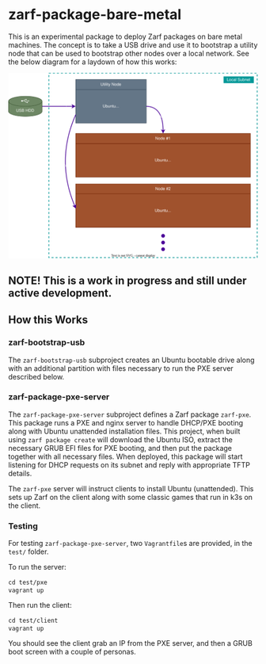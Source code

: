 # zarf-package-bare-metal

This is an experimental package to deploy Zarf packages on bare metal machines.  The concept is to take a USB drive and use it to bootstrap a utility node that can be used to bootstrap other nodes over a local network.  See the below diagram for a laydown of how this works:

![Zarf Bare Metal Diagram](.images/zarf-bare-metal.drawio.svg)

## NOTE! This is a work in progress and still under active development.

## How this Works

### zarf-bootstrap-usb

The `zarf-bootstrap-usb` subproject creates an Ubuntu bootable drive along with an additional partition with files
necessary to run the PXE server described below.

### zarf-package-pxe-server

The `zarf-package-pxe-server` subproject defines a Zarf package `zarf-pxe`. This package runs a PXE and nginx server
to handle DHCP/PXE booting along with Ubuntu unattended installation files. This project, when built using
`zarf package create` will download the Ubuntu ISO, extract the necessary GRUB EFI files for PXE booting, and then
put the package together with all necessary files. When deployed, this package will start listening for DHCP requests
on its subnet and reply with appropriate TFTP details.

The `zarf-pxe` server will instruct clients to install Ubuntu (unattended). This sets up Zarf on the client along with 
some classic games that run in k3s on the client.

### Testing

For testing `zarf-package-pxe-server`, two `Vagrantfile`s are provided, in the `test/` folder.

To run the server:

```shell
cd test/pxe
vagrant up
```

Then run the client:

```shell
cd test/client
vagrant up
```

You should see the client grab an IP from the PXE server, and then a GRUB boot screen with a couple of personas.
